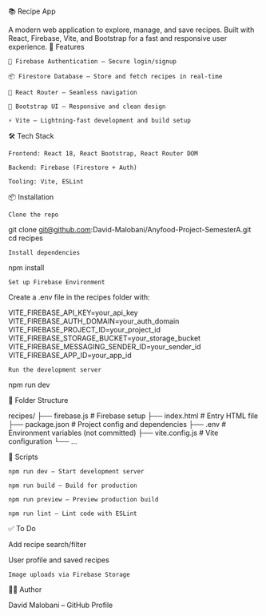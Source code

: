 📚 Recipe App

A modern web application to explore, manage, and save recipes. Built with React, Firebase, Vite, and Bootstrap for a fast and responsive user experience.
🚀 Features

    🔐 Firebase Authentication – Secure login/signup

    📦 Firestore Database – Store and fetch recipes in real-time

    🧭 React Router – Seamless navigation

    🎨 Bootstrap UI – Responsive and clean design

    ⚡ Vite – Lightning-fast development and build setup

🛠️ Tech Stack

    Frontend: React 18, React Bootstrap, React Router DOM

    Backend: Firebase (Firestore + Auth)

    Tooling: Vite, ESLint

📦 Installation

    Clone the repo

git clone git@github.com:David-Malobani/Anyfood-Project-SemesterA.git
cd recipes

    Install dependencies

npm install

    Set up Firebase Environment

Create a .env file in the recipes folder with:

VITE_FIREBASE_API_KEY=your_api_key
VITE_FIREBASE_AUTH_DOMAIN=your_auth_domain
VITE_FIREBASE_PROJECT_ID=your_project_id
VITE_FIREBASE_STORAGE_BUCKET=your_storage_bucket
VITE_FIREBASE_MESSAGING_SENDER_ID=your_sender_id
VITE_FIREBASE_APP_ID=your_app_id

    Run the development server

npm run dev

📁 Folder Structure

recipes/
├── firebase.js # Firebase setup
├── index.html # Entry HTML file
├── package.json # Project config and dependencies
├── .env # Environment variables (not committed)
├── vite.config.js # Vite configuration
└── ...

🧪 Scripts

    npm run dev – Start development server

    npm run build – Build for production

    npm run preview – Preview production build

    npm run lint – Lint code with ESLint

✅ To Do

Add recipe search/filter

User profile and saved recipes

    Image uploads via Firebase Storage

👨‍💻 Author

David Malobani – GitHub Profile
